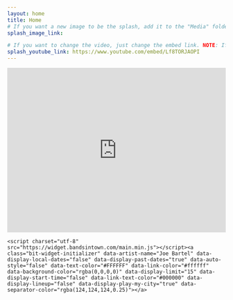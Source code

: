 ```yaml
---
layout: home
title: Home
# If you want a new image to be the splash, add it to the "Media" folder and paste the file name. Example: polar+bear.jpeg
splash_image_link: 

# If you want to change the video, just change the embed link. NOTE: If there's info for both, both will show up, so make sure to delete the other info if you only want one to show. 
splash_youtube_link: https://www.youtube.com/embed/Lf8TORJAOPI
---
```


<div class="music-embeds">
    <iframe src="https://open.spotify.com/embed/album/2Dv8jJ02PbNmq0njWnmBuf" width="100%" height="380" frameborder="0" allowtransparency="true" allow="encrypted-media"></iframe>

    <script charset="utf-8" src="https://widget.bandsintown.com/main.min.js"></script><a class="bit-widget-initializer" data-artist-name="Joe Bartel" data-display-local-dates="false" data-display-past-dates="true" data-auto-style="false" data-text-color="#FFFFFF" data-link-color="#ffffff" data-background-color="rgba(0,0,0,0)" data-display-limit="15" data-display-start-time="false" data-link-text-color="#000000" data-display-lineup="false" data-display-play-my-city="true" data-separator-color="rgba(124,124,124,0.25)"></a>
</div>